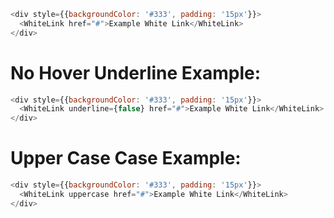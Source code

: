 ```js
<div style={{backgroundColor: '#333', padding: '15px'}}>
  <WhiteLink href="#">Example White Link</WhiteLink>
</div>
```

# No Hover Underline Example:
```js
<div style={{backgroundColor: '#333', padding: '15px'}}>
  <WhiteLink underline={false} href="#">Example White Link</WhiteLink>
</div>
```

# Upper Case Case Example:
```js
<div style={{backgroundColor: '#333', padding: '15px'}}>
  <WhiteLink uppercase href="#">Example White Link</WhiteLink>
</div>
```
